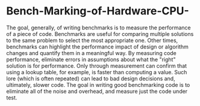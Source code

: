 # Bench-Marking-of-Hardware-CPU-
The goal, generally, of writing benchmarks is to measure the performance of a piece of code. Benchmarks are useful for comparing multiple solutions to the same problem to select the most appropriate one. Other times, benchmarks can highlight the performance impact of design or algorithm changes and quantify them in a meaningful way.
By measuring code performance, eliminate errors in assumptions about what the "right" solution is for performance. Only through measurement can confirm that using a lookup table, for example, is faster than computing a value. Such lore (which is often repeated) can lead to bad design decisions and, ultimately, slower code.
The goal in writing good benchmarking code is to eliminate all of the noise and overhead, and measure just the code under test. 

